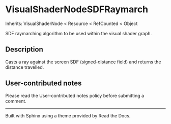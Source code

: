 # VisualShaderNodeSDFRaymarch

Inherits: VisualShaderNode < Resource < RefCounted < Object

SDF raymarching algorithm to be used within the visual shader graph.

## Description

Casts a ray against the screen SDF (signed-distance field) and returns the
distance travelled.

## User-contributed notes

Please read the User-contributed notes policy before submitting a comment.

* * *

Built with Sphinx using a theme provided by Read the Docs.

